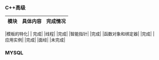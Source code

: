 ### C++高级
|模块|具体内容|完成情况|
|  :-: | :-:  | :-:|


|模板的特化|  | 完成|
|线程| |完成|
|智能指针| |完成|
|函数对象和绑定器| |完成|
|应用实例| |完成|
|面经| |未完成|

### MYSQL



